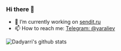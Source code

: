 ### Hi there 👋

- 🔭 I’m currently working on [sendit.ru](https://github.com/sendit-ru)
- 📫 How to reach me: [Telegram: @yaraliev](https://t.me/yaraliev)

![Dadyarri's github stats](https://github-readme-stats.vercel.app/api?username=orion122&count_private=true&show_icons=true)

<!--
**orion122/orion122** is a ✨ _special_ ✨ repository because its `README.md` (this file) appears on your GitHub profile.

Here are some ideas to get you started:

- 🔭 I’m currently working on ...
- 🌱 I’m currently learning ...
- 👯 I’m looking to collaborate on ...
- 🤔 I’m looking for help with ...
- 💬 Ask me about ...
- 📫 How to reach me: ...
- 😄 Pronouns: ...
- ⚡ Fun fact: ...
-->
